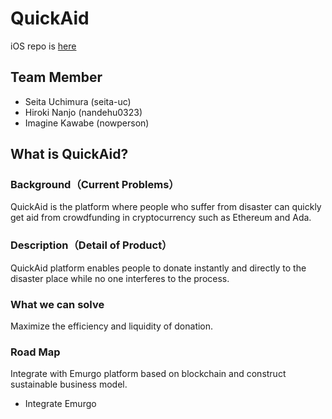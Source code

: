 # QuickAid

iOS repo is [here](https://github.com/nowperson/QuickRestart-iOS)

## Team Member
- Seita Uchimura (seita-uc)
- Hiroki Nanjo (nandehu0323)
- Imagine Kawabe (nowperson)

## What is QuickAid?

### Background（Current Problems）
QuickAid is the platform where people who suffer from disaster can quickly get aid from crowdfunding in cryptocurrency such as Ethereum and Ada.

### Description（Detail of Product）
QuickAid platform enables people to donate instantly and directly to the disaster place while no one interferes to the process.

### What we can solve
Maximize the efficiency and liquidity of donation. 

### Road Map
Integrate with Emurgo platform based on blockchain and construct sustainable business model.
* Integrate Emurgo
